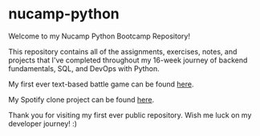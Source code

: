 # nucamp-python

Welcome to my Nucamp Python Bootcamp Repository! 

This repository contains all of the assignments, exercises, notes, and projects that I've completed throughout my 16-week journey of backend fundamentals,
SQL, and DevOps with Python. 

My first ever text-based battle game can be found [here](https://github.com/ericdwkim/nucamp-python/blob/0f14b1f4cc09585e1df0cf23c1faf6595f8792d7/Python/1-Fundamentals/portfolio_project/app.py). 

My Spotify clone project can be found [here](https://github.com/ericdwkim/SpotifyMe).

Thank you for visiting my first ever public repository. Wish me luck on my developer journey! :)
